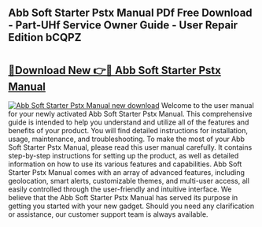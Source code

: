 ## Abb Soft Starter Pstx Manual PDf Free Download - Part-UHf Service Owner Guide - User Repair Edition bCQPZ

# <h2><a href="http://bc38612.oget.top/?id=Abb+Soft+Starter+Pstx+Manual">🔗Download New 👉🔴 Abb Soft Starter Pstx Manual</a></h2>

[![Abb Soft Starter Pstx Manual new download](https://i.imgur.com/5g1atiW.png)](http://bc38612.oget.top/?id=Abb+Soft+Starter+Pstx+Manual)
Welcome to the user manual for your newly activated Abb Soft Starter Pstx Manual. This comprehensive guide is intended to help you understand and utilize all of the features and benefits of your product. You will find detailed instructions for installation, usage, maintenance, and troubleshooting. To make the most of your Abb Soft Starter Pstx Manual, please read this user manual carefully. It contains step-by-step instructions for setting up the product, as well as detailed information on how to use its various features and capabilities. Abb Soft Starter Pstx Manual comes with an array of advanced features, including geolocation, smart alerts, customizable themes, and multi-user access, all easily controlled through the user-friendly and intuitive interface. We believe that the Abb Soft Starter Pstx Manual has served its purpose in getting you started with your new gadget. Should you need any clarification or assistance, our customer support team is always available.
